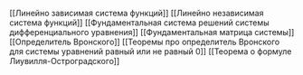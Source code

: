 
[[Линейно зависимая система функций]]
[[Линейно независимая система функций]]
[[Фундаментальная система решений системы дифференциального уравнения]]
[[Фундаментальная матрица системы]]
[[Определитель Вронского]]
[[Теоремы про определитель Вронского для системы уравнений равный или не равный 0]]
[[Теорема о формуле Лиувилля-Остроградского]]